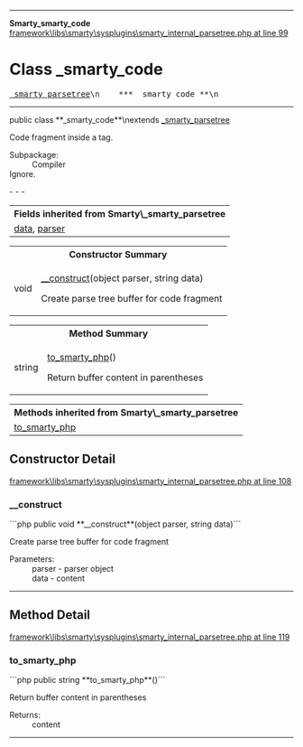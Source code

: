 - - -

**Smarty\_smarty_code**
<a href="https://github.com/JeyDotC/Hirudo-docs/blob/master/source/framework/libs/smarty/sysplugins/smarty_internal_parsetree.php.md#line99" class="location">framework\libs\smarty\sysplugins\smarty_internal_parsetree.php at line 99</a>

# Class _smarty_code #

<pre class="tree"><a href="https://github.com/JeyDotC/Hirudo-docs/blob/master/smarty/_smarty_parsetree.html">_smarty_parsetree</a>\n    *** _smarty_code **\n</pre>

- - -

<p class="signature">public  class **_smarty_code**\nextends <a href="https://github.com/JeyDotC/Hirudo-docs/blob/master/smarty/_smarty_parsetree.html">_smarty_parsetree</a>

</p>

<div class="comment" id="overview_description"><p>Code fragment inside a tag.</p></div>

<dl>
<dt>Subpackage:</dt>
<dd>Compiler</dd>
<dt>Ignore.</dt>
</dl>
- - -

<table class="inherit">
<tr><th colspan="2">Fields inherited from Smarty\_smarty_parsetree</th></tr>
<tr><td><a href="https://github.com/JeyDotC/Hirudo-docs/blob/master/smarty/_smarty_parsetree.html#data">data</a>, <a href="https://github.com/JeyDotC/Hirudo-docs/blob/master/smarty/_smarty_parsetree.html#parser">parser</a></td></tr></table>

<table id="summary_constructor">
<tr><th colspan="2">Constructor Summary</th></tr>
<tr>
<td class="type"> void</td>
<td class="description"><p class="name"><a href="#__construct()">__construct</a>(object parser, string data)</p><p class="description">Create parse tree buffer for code fragment</p></td>
</tr>
</table>

<table id="summary_method">
<tr><th colspan="2">Method Summary</th></tr>
<tr>
<td class="type"> string</td>
<td class="description"><p class="name"><a href="#to_smarty_php()">to_smarty_php</a>()</p><p class="description">Return buffer content in parentheses</p></td>
</tr>
</table>

<table class="inherit">
<tr><th colspan="2">Methods inherited from Smarty\_smarty_parsetree</th></tr>
<tr><td><a href="https://github.com/JeyDotC/Hirudo-docs/blob/master/smarty/_smarty_parsetree.html#to_smarty_php()">to_smarty_php</a></td></tr></table>

<h2 id="detail_method">Constructor Detail</h2>
<a href="https://github.com/JeyDotC/Hirudo-docs/blob/master/source/framework/libs/smarty/sysplugins/smarty_internal_parsetree.php.md#line108" class="location">framework\libs\smarty\sysplugins\smarty_internal_parsetree.php at line 108</a>

<h3 id="__construct()">__construct</h3>
```php
public  void **__construct**(object parser, string data)```
<div class="details">
<p>Create parse tree buffer for code fragment</p><dl>
<dt>Parameters:</dt>
<dd>parser - parser object</dd>
<dd>data - content</dd>
</dl>
</div>

- - -

<h2 id="detail_method">Method Detail</h2>
<a href="https://github.com/JeyDotC/Hirudo-docs/blob/master/source/framework/libs/smarty/sysplugins/smarty_internal_parsetree.php.md#line119" class="location">framework\libs\smarty\sysplugins\smarty_internal_parsetree.php at line 119</a>

<h3 id="to_smarty_php()">to_smarty_php</h3>
```php
public  string **to_smarty_php**()```
<div class="details">
<p>Return buffer content in parentheses</p><dl>
<dt>Returns:</dt>
<dd>content</dd>
</dl>
</div>

- - -

